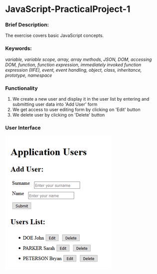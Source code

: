 <h1> JavaScript-PracticalProject-1 </h1>

<h3> Brief Description: </h3> 
<p> The exercise covers basic JavaScript concepts. </p>

<h3>Keywords:</h3>
<p><i> 
	variable, variable scope, array, array methods, JSON, DOM, accessing DOM, 
	function, function expression, immediately invoked function expression (IIFE),
	event, event handling, object, class, inheritance, prototype, namespace
</p></i>

<h3>Functionality</h3>
	<ol>
	<li>  We create a new user and display it in the user list by  entering and submitting user data into 'Add User' form </li>	 
	<li>  We get access to user editing form by clicking on 'Edit' button </li>
	<li>  We delete user by clicking on 'Delete' button </li>
	</ol>

<h3>User Interface</h3>
<p>
	<img src="https://github.com/codenroller/JavaScript-PracticalProject-1/blob/master/images/ui.png">
</p>